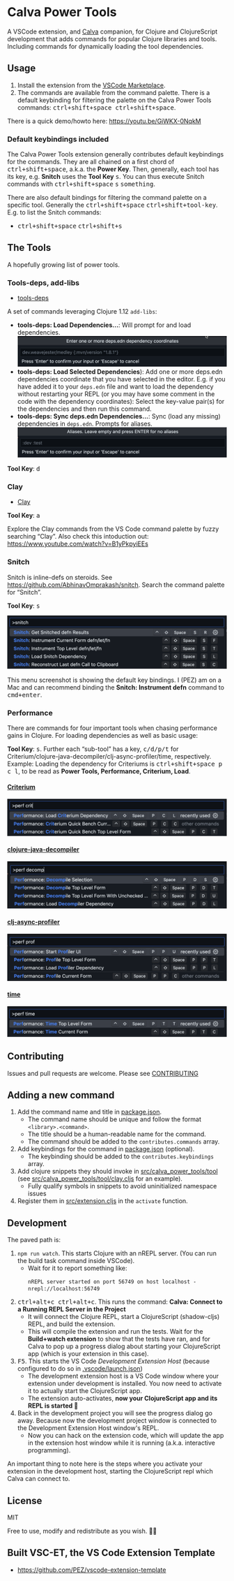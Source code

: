 # Calva Power Tools

A VSCode extension, and [Calva](https://calva.io) companion, for Clojure and ClojureScript development that adds commands for popular Clojure libraries and tools. Including commands for dynamically loading the tool dependencies.

## Usage

1. Install the extension from the [VSCode Marketplace](https://marketplace.visualstudio.com/items?itemName=BetterThanTomorrow.calva-power-tools).
1. The commands are available from the command palette. There is a default keybinding for filtering the palette on the Calva Power Tools commands: <kbd>ctrl+shift+space ctrl+shift+space</kbd>.

There is a quick demo/howto here: https://youtu.be/GiWKX-0NqkM

### Default keybindings included

The Calva Power Tools extension generally contributes default keybindings for the commands. They are all chained on a first chord of <kbd>ctrl+shift+space</kbd>, a.k.a. the **Power Key**. Then, generally, each tool has its key, e.g. **Snitch** uses the **Tool Key** <kbd>s</kbd>. You can thus execute Snitch commands with <kbd>ctrl+shift+space</kbd> <kbd>s</kbd> <kbd>something</kbd>.

There are also default bindings for filtering the command palette on a specific tool. Generally the <kbd>ctrl+shift+space</kbd> <kbd>ctrl+shift+tool-key</kbd>. E.g. to list the Snitch commands:

* <kbd>ctrl+shift+space</kbd> <kbd>ctrl+shift+s</kbd>

## The Tools

A hopefully growing list of power tools.

### Tools-deps, add-libs

* [tools-deps](https://clojure.org/guides/deps_and_cli)

A set of commands leveraging Clojure 1.12 `add-libs`:

* **tools-deps: Load Dependencies...**: Will prompt for and load dependencies.
   ![alt text](assets/howto/tools-deps-add-dependencies.png)
* **tools-deps: Load Selected Dependencies**): Add one or more deps.edn dependencies coordinate that you have selected in the editor. E.g. if you have added it to your `deps.edn` file and want to load the dependency without restarting your REPL (or you may have some comment in the code with the dependency coordinates): Select the key-value pair(s) for the dependencies and then run this command.
* **tools-deps: Sync deps.edn Dependencies...**: Sync (load any missing)
 dependencies in `deps.edn`. Prompts for aliases.
   ![alt text](assets/howto/tools-deps-sync-deps.png)

**Tool Key**: <kbd>d</kbd>

### Clay

* [Clay](https://scicloj.github.io/clay/)

**Tool Key**: <kbd>a</kbd>

Explore the Clay commands from the VS Code command palette by fuzzy searching “Clay”.
Also check this intoduction out: https://www.youtube.com/watch?v=B1yPkpyiEEs

### Snitch

Snitch is inline-defs on steroids. See https://github.com/AbhinavOmprakash/snitch. Search the command palette for “Snitch”.

**Tool Key**: <kbd>s</kbd>

![Snitch Power Tool Commands](assets/howto/snitch-menu.png)

This menu screenshot is showing the default key bindings. I (PEZ) am on a Mac and can recommend binding the **Snitch: Instrument defn** command to <kbd>cmd+enter</kbd>.


### Performance

There are commands for four important tools when chasing performance gains in Clojure. For loading dependencies as well as basic usage:

**Tool Key**: <kbd>s</kbd>. Further each “sub-tool” has a key, <kbd>c/d/p/t</kbd> for Criterium/clojure-java-decompiler/clj-async-profiler/time, respectively. Example: Loading the dependency for Criteriums is <kbd>ctrl+shift+space p c l</kbd>, to be read as **Power Tools, Performance, Criterium, Load**.

#### [Criterium](https://github.com/hugoduncan/criterium)

![Command Palette search: Criterium Commands](assets/howto/criterium-menu.png)

#### [clojure-java-decompiler](https://github.com/clojure-goes-fast/clj-java-decompiler)

![Command Palette search: Decompiler Commands](assets/howto/decompiler-menu.png)

#### [clj-async-profiler](https://clojure-goes-fast.com/kb/profiling/clj-async-profiler/)

![Command Palette search: Profiler Commands](assets/howto/profiler-menu.png)

#### [time](https://clojuredocs.org/clojure.core/time)

![Command Palette search: time Commands](assets/howto/time-menu.png)

## Contributing

Issues and pull requests are welcome. Please see [CONTRIBUTING](CONTRIBUTING.md)

## Adding a new command

1. Add the command name and title in [package.json](package.json).
   * The command name should be unique and follow the format `<library>.<command>`.
   * The title should be a human-readable name for the command.
   * The command should be added to the `contributes.commands` array.
2. Add keybindings for the command in [package.json](package.json) (optional).
   * The keybinding should be added to the `contributes.keybindings` array.
3. Add clojure snippets they should invoke in [src/calva_power_tools/tool](src/calva_power_tools/tool) (see [src/calva_power_tools/tool/clay.cljs](src/calva_power_tools/tool/clay.cljs) for an example).
   * Fully qualify symbols in snippets to avoid uninitialized namespace issues
4. Register them in [src/extension.cljs](src/extension.cljs) in the `activate` function.

## Development

The paved path is:

1. `npm run watch`. This starts Clojure with an nREPL server. (You can run the build task command inside VSCode).
   * Wait for it to report something like:
     ```
     nREPL server started on port 56749 on host localhost - nrepl://localhost:56749
     ```
1. <kbd>ctrl+alt+c ctrl+alt+c</kbd>. This runs the command: **Calva: Connect to a Running REPL Server in the Project**
   * It will connect the Clojure REPL, start a ClojureScript (shadow-cljs) REPL, and build the extension.
   * This will compile the extension and run the tests. Wait for the **Build+watch extension** to show that the tests have ran, and for Calva to pop up a progress dialog about starting your ClojureScript app (which is your extension in this case).
1. <kbd>F5</kbd>. This starts the VS Code _Development Extension Host_ (because configured to do so in [.vscode/launch.json](.vscode/launch.json))
   * The development extension host is a VS Code window where your extension under development is installed. You now need to activate it to actually start the ClojureScript app.
   * The extension auto-activates, **now your ClojureScript app and its REPL is started 🎉**
1. Back in the development project you will see the progress dialog go away. Because now the development project window is connected to the Development Extension Host window's REPL.
      * Now you can hack on the extension code, which will update the app in the extension host window while it is running (a.k.a. interactive programming).

An important thing to note here is the steps where you activate your extension in the development host, starting the ClojureScript repl which Calva can connect to.

## License

MIT

Free to use, modify and redistribute as you wish. 🍻🗽

## Built VSC-ET, the VS Code Extension Template

* https://github.com/PEZ/vscode-extension-template